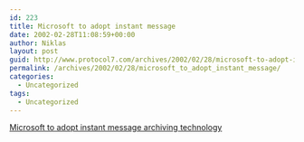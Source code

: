 ```yaml
---
id: 223
title: Microsoft to adopt instant message
date: 2002-02-28T11:08:59+00:00
author: Niklas
layout: post
guid: http://www.protocol7.com/archives/2002/02/28/microsoft-to-adopt-instant-message/
permalink: /archives/2002/02/28/microsoft_to_adopt_instant_message/
categories:
  - Uncategorized
tags:
  - Uncategorized
---
```

<div class='microid-72aa0dcbddd5ab31a3c6fcb1b508da2007a44891'>
  <p>
    <a href="http://www.infoworld.com/articles/hn/xml/02/02/26/020226hnmsim.xml">Microsoft to adopt instant message archiving technology</a>
  </p>
</div>